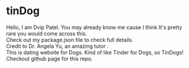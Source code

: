 # tinDog
Hello, I am Dvip Patel. You may already know me cause I think It's pretty rare you would come across this. <br>
Check out my package.json file to check full details.<br>
Credit to Dr. Angela Yu, an amazing tutor . <br>
This is dating website for Dogs.  Kind of like Tinder for Dogs, so TinDogs!<br>
Checkout  github page for this repo. 

